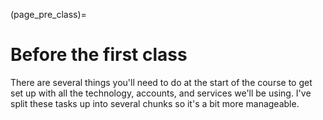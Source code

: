 (page_pre_class)=
# Before the first class

There are several things you'll need to do at the start of the course to get set up with all the technology, accounts, and services we'll be using.
I've split these tasks up into several chunks so it's a bit more manageable. 

```{include} bits/03_canvas_login.md
```

```{include} bits/04_github.md
```

```{include} bits/06_course_survey.md
```